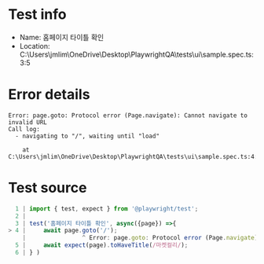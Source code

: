 # Test info

- Name: 홈페이지 타이틀 확인
- Location: C:\Users\jmlim\OneDrive\Desktop\PlaywrightQA\tests\ui\sample.spec.ts:3:5

# Error details

```
Error: page.goto: Protocol error (Page.navigate): Cannot navigate to invalid URL
Call log:
  - navigating to "/", waiting until "load"

    at C:\Users\jmlim\OneDrive\Desktop\PlaywrightQA\tests\ui\sample.spec.ts:4:16
```

# Test source

```ts
  1 | import { test, expect } from '@playwright/test';  
  2 |
  3 | test('홈페이지 타이틀 확인', async({page}) =>{
> 4 |     await page.goto('/');
    |                ^ Error: page.goto: Protocol error (Page.navigate): Cannot navigate to invalid URL
  5 |     await expect(page).toHaveTitle(/마켓컬리/);
  6 | } )
```